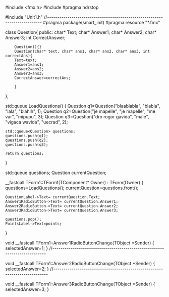 #include <fmx.h>
#include <queue>
#pragma hdrstop

#include "Unit1.h"
//---------------------------------------------------------------------------
#pragma package(smart_init)
#pragma resource "*.fmx"

class Question{
public:
	char* Text;
	char* Answer1;
	char* Answer2;
	char* Answer3;
	int CorrectAnswer;

		Question(){}
		Question(char* text, char* ans1, char* ans2, char* ans3, int correctAns){
		Text=text;
		Answer1=ans1;
		Answer2=ans2;
		Answer3=ans3;
		CorrectAnswer=correctAns;

		}
};

std::queue<Question> LoadQuestions() {
	Question q1=Question("blaablabla", "blabla", "lala", "blahlh", 1);
	Question q2=Question("je mapelle", "je mapelle", "me var", "mipupu", 3);
	Question q3=Question("dro rogor gavida", "male", "vigaca wavida", "uecrad", 2);

	std::queue<Question> questions;
	questions.push(q1);
	questions.push(q2);
	questions.push(q3);

	return questions;
}

std::queue<Question> questions;
Question currentQuestion;


__fastcall TForm1::TForm1(TComponent* Owner)
	: TForm(Owner)
{
	questions=LoadQuestions();
	currentQuestion=questions.front();

	QuestionLabel->Text= currentQuestion.Text;
	Answer1RadioButton->Text= currentQuestion.Answer1;
	Answer2RadioButton->Text= currentQuestion.Answer2;
	Answer3RadioButton->Text= currentQuestion.Answer3;

	questions.pop();
	PointsLabel->Text=points;

}

void __fastcall TForm1::Answer1RadioButtonChange(TObject *Sender)
{
   selectedAnswer=1;
}
//---------------------------------------------------------------------------

void __fastcall TForm1::Answer2RadioButtonChange(TObject *Sender)
{
	selectedAnswer=2;
}
//---------------------------------------------------------------------------

void __fastcall TForm1::Answer3RadioButtonChange(TObject *Sender)
{
	selectedAnswer=3;
}
